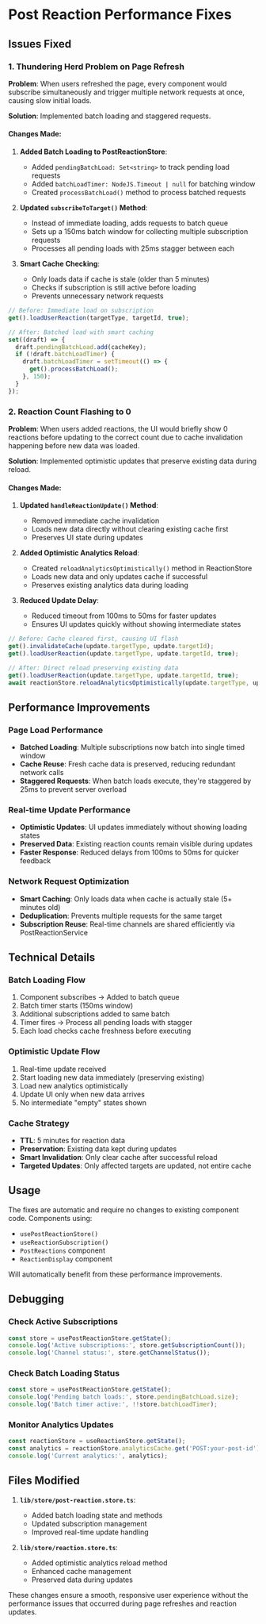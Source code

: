 # Post Reaction Performance Fixes

## Issues Fixed

### 1. **Thundering Herd Problem on Page Refresh**

**Problem**: When users refreshed the page, every component would subscribe simultaneously and trigger multiple network requests at once, causing slow initial loads.

**Solution**: Implemented batch loading and staggered requests.

#### Changes Made:

1. **Added Batch Loading to PostReactionStore**:
   - Added `pendingBatchLoad: Set<string>` to track pending load requests
   - Added `batchLoadTimer: NodeJS.Timeout | null` for batching window
   - Created `processBatchLoad()` method to process batched requests

2. **Updated `subscribeToTarget()` Method**:
   - Instead of immediate loading, adds requests to batch queue
   - Sets up a 150ms batch window for collecting multiple subscription requests
   - Processes all pending loads with 25ms stagger between each

3. **Smart Cache Checking**:
   - Only loads data if cache is stale (older than 5 minutes)
   - Checks if subscription is still active before loading
   - Prevents unnecessary network requests

```typescript
// Before: Immediate load on subscription
get().loadUserReaction(targetType, targetId, true);

// After: Batched load with smart caching
set((draft) => {
  draft.pendingBatchLoad.add(cacheKey);
  if (!draft.batchLoadTimer) {
    draft.batchLoadTimer = setTimeout(() => {
      get().processBatchLoad();
    }, 150);
  }
});
```

### 2. **Reaction Count Flashing to 0**

**Problem**: When users added reactions, the UI would briefly show 0 reactions before updating to the correct count due to cache invalidation happening before new data was loaded.

**Solution**: Implemented optimistic updates that preserve existing data during reload.

#### Changes Made:

1. **Updated `handleReactionUpdate()` Method**:
   - Removed immediate cache invalidation
   - Loads new data directly without clearing existing cache first
   - Preserves UI state during updates

2. **Added Optimistic Analytics Reload**:
   - Created `reloadAnalyticsOptimistically()` method in ReactionStore
   - Loads new data and only updates cache if successful
   - Preserves existing analytics data during loading

3. **Reduced Update Delay**:
   - Reduced timeout from 100ms to 50ms for faster updates
   - Ensures UI updates quickly without showing intermediate states

```typescript
// Before: Cache cleared first, causing UI flash
get().invalidateCache(update.targetType, update.targetId);
get().loadUserReaction(update.targetType, update.targetId, true);

// After: Direct reload preserving existing data
get().loadUserReaction(update.targetType, update.targetId, true);
await reactionStore.reloadAnalyticsOptimistically(update.targetType, update.targetId);
```

## Performance Improvements

### Page Load Performance
- **Batched Loading**: Multiple subscriptions now batch into single timed window
- **Cache Reuse**: Fresh cache data is preserved, reducing redundant network calls
- **Staggered Requests**: When batch loads execute, they're staggered by 25ms to prevent server overload

### Real-time Update Performance  
- **Optimistic Updates**: UI updates immediately without showing loading states
- **Preserved Data**: Existing reaction counts remain visible during updates
- **Faster Response**: Reduced delays from 100ms to 50ms for quicker feedback

### Network Request Optimization
- **Smart Caching**: Only loads data when cache is actually stale (5+ minutes old)
- **Deduplication**: Prevents multiple requests for the same target
- **Subscription Reuse**: Real-time channels are shared efficiently via PostReactionService

## Technical Details

### Batch Loading Flow
1. Component subscribes → Added to batch queue
2. Batch timer starts (150ms window)
3. Additional subscriptions added to same batch
4. Timer fires → Process all pending loads with stagger
5. Each load checks cache freshness before executing

### Optimistic Update Flow
1. Real-time update received
2. Start loading new data immediately (preserving existing)
3. Load new analytics optimistically
4. Update UI only when new data arrives
5. No intermediate "empty" states shown

### Cache Strategy
- **TTL**: 5 minutes for reaction data
- **Preservation**: Existing data kept during updates
- **Smart Invalidation**: Only clear cache after successful reload
- **Targeted Updates**: Only affected targets are updated, not entire cache

## Usage

The fixes are automatic and require no changes to existing component code. Components using:

- `usePostReactionStore()`
- `useReactionSubscription()`
- `PostReactions` component
- `ReactionDisplay` component

Will automatically benefit from these performance improvements.

## Debugging

### Check Active Subscriptions
```typescript
const store = usePostReactionStore.getState();
console.log('Active subscriptions:', store.getSubscriptionCount());
console.log('Channel status:', store.getChannelStatus());
```

### Check Batch Loading Status
```typescript
const store = usePostReactionStore.getState();
console.log('Pending batch loads:', store.pendingBatchLoad.size);
console.log('Batch timer active:', !!store.batchLoadTimer);
```

### Monitor Analytics Updates
```typescript
const reactionStore = useReactionStore.getState();
const analytics = reactionStore.analyticsCache.get('POST:your-post-id');
console.log('Current analytics:', analytics);
```

## Files Modified

1. **`lib/store/post-reaction.store.ts`**:
   - Added batch loading state and methods
   - Updated subscription management
   - Improved real-time update handling

2. **`lib/store/reaction.store.ts`**:
   - Added optimistic analytics reload method
   - Enhanced cache management
   - Preserved data during updates

These changes ensure a smooth, responsive user experience without the performance issues that occurred during page refreshes and reaction updates.